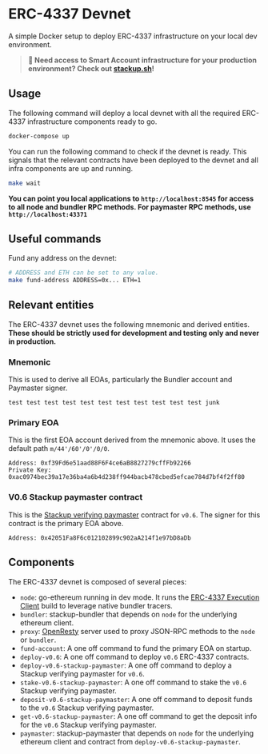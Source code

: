 # ERC-4337 Devnet

A simple Docker setup to deploy ERC-4337 infrastructure on your local dev environment.

> **🚀 Need access to Smart Account infrastructure for your production environment? Check out [stackup.sh](https://www.stackup.sh/)!**

## Usage

The following command will deploy a local devnet with all the required ERC-4337 infrastructure components ready to go.

```bash
docker-compose up
```

You can run the following command to check if the devnet is ready. This signals that the relevant contracts have been deployed to the devnet and all infra components are up and running.

```bash
make wait
```

**You can point you local applications to `http://localhost:8545` for access to all node and bundler RPC methods. For paymaster RPC methods, use `http://localhost:43371`**

## Useful commands

Fund any address on the devnet:

```bash
# ADDRESS and ETH can be set to any value.
make fund-address ADDRESS=0x... ETH=1
```

## Relevant entities

The ERC-4337 devnet uses the following mnemonic and derived entities. **These should be strictly used for development and testing only and never in production.**

### Mnemonic

This is used to derive all EOAs, particularly the Bundler account and Paymaster signer.

```
test test test test test test test test test test test junk
```

### Primary EOA

This is the first EOA account derived from the mnemonic above. It uses the default path `m/44'/60'/0'/0/0`.

```
Address: 0xf39Fd6e51aad88F6F4ce6aB8827279cffFb92266
Private Key: 0xac0974bec39a17e36ba4a6b4d238ff944bacb478cbed5efcae784d7bf4f2ff80
```

### V0.6 Stackup paymaster contract

This is the [Stackup verifying paymaster](https://github.com/stackup-wallet/contracts) contract for `v0.6`. The signer for this contract is the primary EOA above.

```
Address: 0x42051Fa8F6c012102899c902aA214f1e97bD8aDb
```

## Components

The ERC-4337 devnet is composed of several pieces:

- `node`: go-ethereum running in dev mode. It runs the [ERC-4337 Execution Client](https://github.com/stackup-wallet/erc-4337-execution-clients) build to leverage native bundler tracers.
- `bundler`: stackup-bundler that depends on `node` for the underlying ethereum client.
- `proxy`: [OpenResty](https://openresty.org/en/) server used to proxy JSON-RPC methods to the `node` or `bundler`.
- `fund-account`: A one off command to fund the primary EOA on startup.
- `deploy-v0.6`: A one off command to deploy `v0.6` ERC-4337 contracts.
- `deploy-v0.6-stackup-paymaster`: A one off command to deploy a Stackup verifying paymaster for `v0.6`.
- `stake-v0.6-stackup-paymaster`: A one off command to stake the `v0.6` Stackup verifying paymaster.
- `deposit-v0.6-stackup-paymaster`: A one off command to deposit funds to the `v0.6` Stackup verifying paymaster.
- `get-v0.6-stackup-paymaster`: A one off command to get the deposit info for the `v0.6` Stackup verifying paymaster.
- `paymaster`: stackup-paymaster that depends on `node` for the underlying ethereum client and contract from `deploy-v0.6-stackup-paymaster`.
